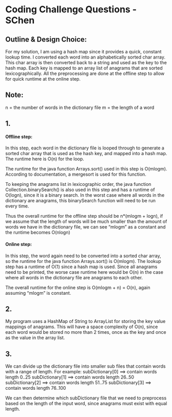 # Coding Challenge Questions - SChen

## Outline & Design Choice:
For my solution, I am using a hash map since it provides a quick, constant lookup time. I converted each word into an alphabetically sorted char array. This char array is then converted back to a string and used as the key to the hash map. Each key is mapped to an array list of anagrams that are sorted lexicographically. All the preprocessing are done at the offline step to allow for quick runtime at the online step.


## Note:
n = the number of words in the dictionary file
m = the length of a word


## 1.
#### Offline step:
In this step, each word in the dictionary file is looped through to generate a sorted char array that is used as the hash key, and mapped into a hash map. The runtime here is O(n) for the loop.

The runtime for the java function Arrays.sort() used in this step is O(mlogm). According to documentation, a mergesort is used for this function.

To keeping the anagrams list in lexicographic order, the java function Collection.binarySearch() is also used in this step and has a runtime of O(logn), since it is a binary search.  In the worst case where all words in the dictionary are anagrams, this binarySearch function will need to be run every time.

Thus the overall runtime for the offline step should be n*(mlogm + logn), if we assume that the length of words will be much smaller than the amount of words we have in the dictionary file, we can see “mlogm” as a constant and the runtime becomes O(nlogn)


#### Online step:
In this step, the word again need to be converted into a sorted char array, so the runtime for the java function Arrays.sort() is O(mlogm). The lookup step has a runtime of O(1) since a hash map is used. Since all anagrams need to be printed, the worse case runtime here would be O(n) in the case where all words in the dictionary file are anagrams to each other.

The overall runtime for the online step is O(mlogm + n) = O(n), again assuming “mlogm” is constant.


## 2.
My program uses a HashMap of String to ArrayList for storing the key value mappings of anagrams. This will have a space complexity of O(n), since each word would be stored no more than 2 times, once as the key and once as the value in the array list.


## 3.
We can divide up the dictionary file into smaller sub files that contain words with a range of length.
For example:
subDictionary[0] ==> contain words length 0..25
subDictionary[1] ==> contain words length 26..50
subDictionary[2] ==> contain words length 51..75
subDictionary[3] ==> contain words length 76..100

We can then determine which subDictionary file that we need to preprocess based on the length of the input word, since anagrams must exist with equal length.
